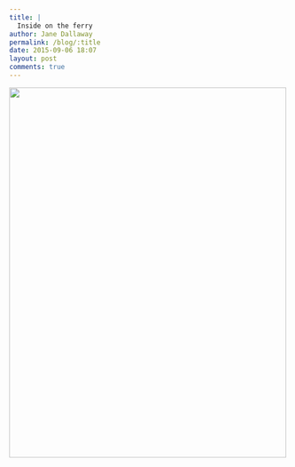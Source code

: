 ```yaml
---
title: |
  Inside on the ferry
author: Jane Dallaway
permalink: /blog/:title
date: 2015-09-06 18:07
layout: post
comments: true
---
```


<div><a href="//static.skitters.dallaway.com/tp_IMG_3392.JPG"><img src="//static.skitters.dallaway.com/tp_thumb_IMG_3392.JPG" width="500" height="667"/></a></div>



  




      
